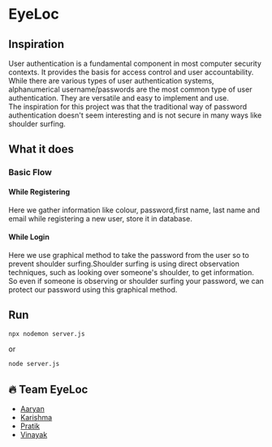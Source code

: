 # EyeLoc
## Inspiration
User authentication is a fundamental component in most computer security contexts. It provides the basis for access control and user accountability. While there are various types of user authentication systems, alphanumerical username/passwords are the most common type of user authentication. They are versatile and easy to implement and use.
<br>The inspiration for this project was that the traditional way of password authentication doesn't seem interesting and is not secure in many ways like shoulder surfing.

## What it does
### Basic Flow
#### While Registering
Here we gather information like colour, password,first name, last name and email while registering a new user, store it in database.
#### While Login
Here we use graphical method to take the password from the user so to prevent shoulder surfing.Shoulder surfing is using direct observation techniques, such as looking over someone's shoulder, to get information.
So even if someone is observing or shoulder surfing your password, we can protect our password using this graphical method.

## Run 

```bash
npx nodemon server.js
```
or
```bash
node server.js
```


## 🔥 Team EyeLoc
- <a href="https://github.com/Aaryan246">Aaryan</a>
- <a href="https://github.com/karishmarajput">Karishma</a>
- <a href="https://github.com/dark-shad">Pratik </a>
- <a href="https://github.com/VinayakPatkar">Vinayak</a>
